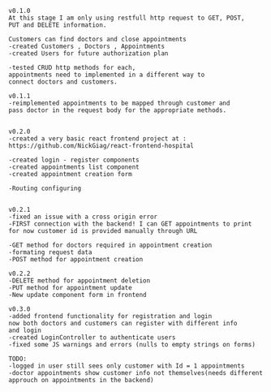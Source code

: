     v0.1.0 
    At this stage I am only using restfull http request to GET, POST, 
    PUT and DELETE information. 

    Customers can find doctors and close appointments
    -created Customers , Doctors , Appointments
    -created Users for future authorization plan
    
    -tested CRUD http methods for each, 
    appointments need to implemented in a different way to
    connect doctors and customers.
    
    v0.1.1
    -reimplemented appointments to be mapped through customer and 
    pass doctor in the request body for the appropriate methods. 

    
    v0.2.0
    -created a very basic react frontend project at : https://github.com/NickGiag/react-frontend-hospital

    -created login - register components
    -created appointments list component
    -created appointment creation form

    -Routing configuring 


    v0.2.1
    -fixed an issue with a cross origin error
    -FIRST connection with the backend! I can GET appointments to print 
    for now customer id is provided manually through URL

    -GET method for doctors required in appointment creation
    -formating request data
    -POST method for appointment creation

    v0.2.2
    -DELETE method for appointment deletion
    -PUT method for appointment update
    -New update component form in frontend

    v0.3.0
    -added frontend functionality for registration and login
    now both doctors and customers can register with different info
    and login
    -created LoginController to authenticate users
    -fixed some JS warnings and errors (nulls to empty strings on forms)

    TODO: 
    -logged in user still sees only customer with Id = 1 appointments
    -doctor appointments show customer info not themselves(needs different
    approuch on appointments in the backend)